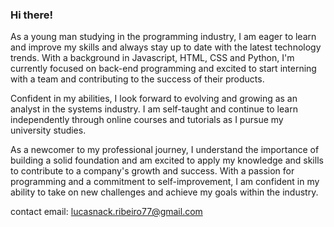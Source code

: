 ### Hi there!

As a young man studying in the programming industry, I am eager to learn and improve my skills and always stay up to date with the latest technology trends. With a background in Javascript, HTML, CSS and Python, I'm currently focused on back-end programming and excited to start interning with a team and contributing to the success of their products.

Confident in my abilities, I look forward to evolving and growing as an analyst in the systems industry. I am self-taught and continue to learn independently through online courses and tutorials as I pursue my university studies.

As a newcomer to my professional journey, I understand the importance of building a solid foundation and am excited to apply my knowledge and skills to contribute to a company's growth and success. With a passion for programming and a commitment to self-improvement, I am confident in my ability to take on new challenges and achieve my goals within the industry.

contact email: lucasnack.ribeiro77@gmail.com


